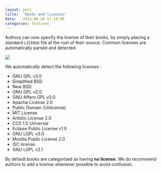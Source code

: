```yaml
---
layout: post
title:  "Books and licenses"
date:   2014-08-20 17:18:00
categories: features
---
```

Authors can now specify the license of their books, by simply placing a standard `LICENSE` file at the root of their source. Common licenses are automatically parsed and detected.

<!-- more -->

![](https://31.media.tumblr.com/39b014eb32b6cc81e042cb6c5e9298b6/tumblr_inline_namj5cOAUs1sm1xn2.png)

We automatically detect the following licenses :

- GNU GPL v3.0
- Simplified BSD
- New BSD
- GNU GPL v2.0
- GNU Affero GPL v3.0
- Apache License 2.0
- Public Domain (Unlicense)
- MIT License
- Artistic License 2.0
- CC0 1.0 Universal
- Eclipse Public License v1.0
- GNU LGPL v3.0
- Mozilla Public License 2.0
- ISC license
- GNU LGPL v2.1

By default books are categorized as having **no license**. We do recommend authors to add a license whenever possible to avoid confusion.

